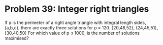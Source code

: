 # Problem 39: Integer right triangles
If p is the perimeter of a right angle triangle with integral length
sides, {a,b,c}, there are exactly three solutions for p = 120.
{20,48,52}, {24,45,51}, {30,40,50} For which value of p ≤ 1000, is the
number of solutions maximised?
